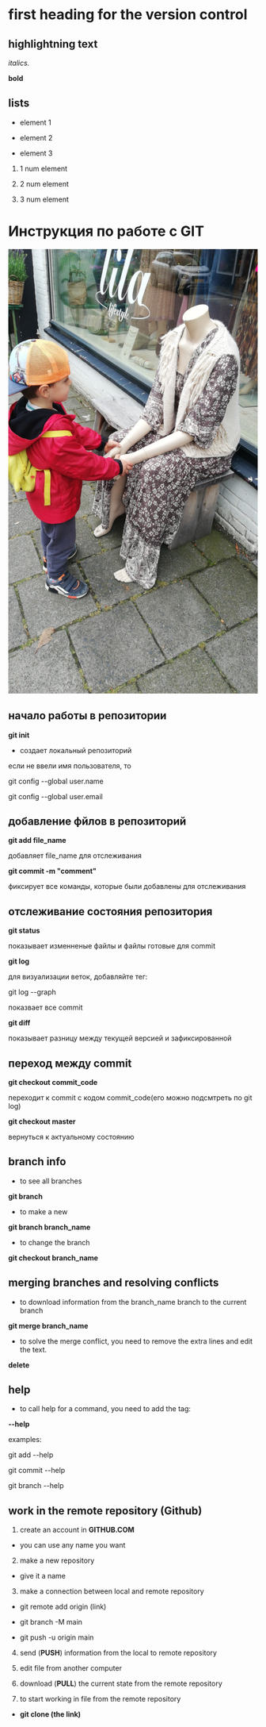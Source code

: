 # first heading for the version control 

## highlightning text

 *italics.*

 **bold**

## lists

 * element 1

 * element 2

 * element 3

 1. 1 num element

 2. 2 num element

 3. 3 num element

# Инструкция по работе с GIT

![error](funny.jpg)

## начало работы в репозитории

**git init**

* создает локальный репозиторий

если не ввели имя пользователя, то

git config --global user.name

git config --global user.email

## добавление фйлов в репозиторий

**git add file_name**

добавляет file_name  для отслеживания

**git commit -m "comment"**

фиксирует все команды, которые были добавлены для отслеживания

## отслеживание состояния репозитория

**git status**

 показывает изменненые файлы и файлы готовые для commit

**git log**

для визуализации веток, добавляйте тег:

git log --graph

показвает все commit 

**git diff**

показывает разницу между текущей версией и зафиксированной 

## переход между commit

**git checkout commit_code**

переходит к commit с кодом commit_code(его можно подсмтреть по git log)

**git checkout master**

вернуться к актуальному состоянию

## branch info

* to see all branches 

**git branch**

* to make a new 

**git branch branch_name**

* to change the branch 

**git checkout branch_name**

## merging branches and resolving conflicts

* to download information from the branch_name branch to the current branch

**git merge branch_name**

* to solve the merge conflict, you need to remove the extra lines and edit the text.

**delete**

## help

* to call help for a command, you need to add the tag:

**--help**

examples:

git add --help

git commit --help

git branch --help

## work in the remote repository (Github)

1. create an account in **GITHUB.COM**

* you can use any name you want

2. make a new repository

* give it a name 

3. make a connection between local and remote repository

* git remote add origin (link)

* git branch -M main

* git push -u origin main

4. send (**PUSH**) information from the local to remote repository

5. edit file from another computer

6. download (**PULL**) the current state from the remote repository

7. to start working in file from the remote repository

* **git clone (the link)**
